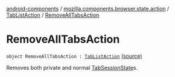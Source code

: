 [android-components](../../index.md) / [mozilla.components.browser.state.action](../index.md) / [TabListAction](index.md) / [RemoveAllTabsAction](./-remove-all-tabs-action.md)

# RemoveAllTabsAction

`object RemoveAllTabsAction : `[`TabListAction`](index.md) [(source)](https://github.com/mozilla-mobile/android-components/blob/master/components/browser/state/src/main/java/mozilla/components/browser/state/action/BrowserAction.kt#L78)

Removes both private and normal [TabSessionState](../../mozilla.components.browser.state.state/-tab-session-state/index.md)s.

